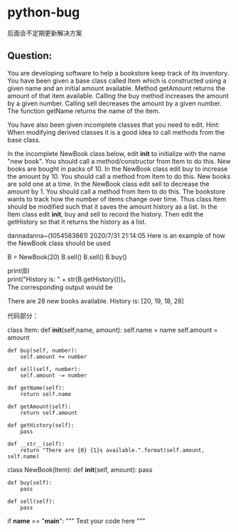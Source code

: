 # python-bug

后面会不定期更新解决方案

## Question:


You are developing software to help a bookstore keep track of its inventory. You have been given a base class called Item which is constructed using a given name and an initial amount available. Method getAmount returns the amount of that item available. Calling the buy method increases the amount by a given number. Calling sell decreases the amount by a given number. The function getName returns the name of the item.

You have also been given incomplete classes that you need to edit. Hint: When modifying derived classes it is a good idea to call methods from the base class.

In the incomplete NewBook class below, edit __init__ to initialize with the name "new book". You should call a method/constructor from Item to do this.
New books are bought in packs of 10. In the NewBook class edit buy to increase the amount by 10. You should call a method from Item to do this.
New books are sold one at a time. In the NewBook class edit sell to decrease the amount by 1. You should call a method from Item to do this.
The bookstore wants to track how the number of items change over time. Thus class Item should be modified such that it saves the amount history as a list. In the Item class edit __init__, buy and sell to record the history. Then edit the getHistory so that it returns the history as a list.

dannadanna~(1054583861) 2020/7/31 21:14:05
Here is an example of how the NewBook class should be used

B = NewBook(20)
B.sell()
B.sell()
B.buy()

print(B)    
print("History is: " + str(B.getHistory()))。                    
The corresponding output would be

There are 28 new books available.
History is: [20, 19, 18, 28]



代码部分：

class Item:
    def __init__(self,name, amount):
        self.name = name
        self.amount = amount
        
    def buy(self, number):
        self.amount += number

    def sell(self, number):
        self.amount -= number
        
    def getName(self):
        return self.name
        
    def getAmount(self):
        return self.amount
        
    def getHistory(self):
        pass        
        
    def __str__(self):
        return "There are {0} {1}s available.".format(self.amount, self.name)

class NewBook(Item):
    def __init__(self, amount):
        pass
    
    def buy(self):
        pass
    
    def sell(self):
        pass
 
if __name__ == "__main__":
    """
    Test your code here
    """

